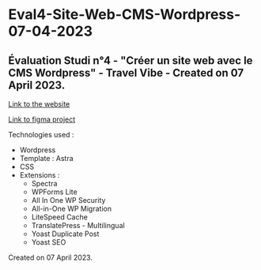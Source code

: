 # Eval4-Site-Web-CMS-Wordpress-07-04-2023
## Évaluation Studi n°4 - "Créer un site web avec le CMS Wordpress" - Travel Vibe - Created on 07 April 2023.


[Link to the website](https://travelvibe.clementfloret.fr)

[Link to figma project](https://www.figma.com/file/F9gYnVqfE6VabOCeOM8LWl/TravelVibe?node-id=0%3A1&t=cjsuN61zccHFoOZt-1)

Technologies used :

- Wordpress
- Template : Astra
- CSS
- Extensions :
  - Spectra
  - WPForms Lite
  - All In One WP Security
  - All-in-One WP Migration
  - LiteSpeed Cache
  - TranslatePress - Multilingual
  - Yoast Duplicate Post
  - Yoast SEO

Created on 07 April 2023.
